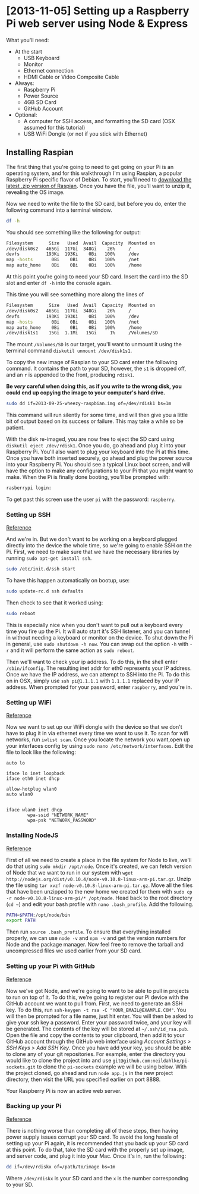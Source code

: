 # [2013-11-05] Setting up a Raspberry Pi web server using Node & Express

What you'll need:

- At the start
  - USB Keyboard
  - Monitor
  - Ethernet connection
  - HDMI Cable or Video Composite Cable
- Always:
  - Raspberry Pi
  - Power Source
  - 4GB SD Card
  - GitHub Account
- Optional:
  - A computer for SSH access, and formatting the SD card (OSX assumed for this tutorial)
  - USB WiFi Dongle (or not if you stick with Ethernet)

## Installing Raspian

The first thing that you're going to need to get going on your Pi is an operating system, and for this walkthrough I'm using Raspian, a popular Raspberry Pi specific flavor of Debian. To start, you'll need to [download the latest .zip version of Raspian](http://www.raspberrypi.org/downloads). Once you have the file, you'll want to unzip it, revealing the OS image.

Now we need to write the file to the SD card, but before you do, enter the following command into a terminal window.

```bash
df -h
```

You should see something like the following for output:

```bash
Filesystem      Size   Used  Avail  Capacity  Mounted on
/dev/disk0s2   465Gi  117Gi  348Gi    26%     /
devfs          193Ki  193Ki    0Bi   100%     /dev
map -hosts       0Bi    0Bi    0Bi   100%     /net
map auto_home    0Bi    0Bi    0Bi   100%     /home
```

At this point you're going to need your SD card. Insert the card into the SD slot and enter `df -h` into the console again.

This time you will see something more along the lines of

```bash
Filesystem      Size   Used  Avail  Capacity  Mounted on
/dev/disk0s2   465Gi  117Gi  348Gi    26%     /
devfs          193Ki  193Ki    0Bi   100%     /dev
map -hosts       0Bi    0Bi    0Bi   100%     /net
map auto_home    0Bi    0Bi    0Bi   100%     /home
/dev/disk1s1    15Gi  1.1Mi   15Gi     1%     /Volumes/SD
```

The mount `/Volumes/SD` is our target, you'll want to unmount it using the terminal command `diskutil unmount /dev/disk1s1`.

To copy the new image of Raspian to your SD card enter the following command. It contains the path to your SD, however, the `s1` is dropped off, and an `r` is appended to the front, producing `rdisk1`.

__Be _very_ careful when doing this, as if you write to the wrong disk, you could end up copying the image to your computer's hard drive.__

```bash
sudo dd if=2013-09-25-wheezy-raspbian.img of=/dev/rdisk1 bs=1m
```

This command will run silently for some time, and will then give you a little bit of output based on its success or failure. This may take a while so be patient.

With the disk re-imaged, you are now free to eject the SD card using `diskutil eject /dev/rdisk1`. Once you do, go ahead and plug it into your Raspberry Pi. You'll also want to plug your keyboard into the Pi at this time. Once you have both inserted securely, go ahead and plug the power source into your Raspberry Pi. You should see a typical Linux boot screen, and will have the option to make any configurations to your Pi that you might want to make. When the Pi is finally done booting, you'll be prompted with:

```bash
rasberrypi login:
```

To get past this screen use the user `pi` with the password: `raspberry`.

### Setting up SSH

[Reference](http://cplus.about.com/od/raspberrypi/a/How-Do-I-Setup-Ssh-On-Raspberry-Pi.htm)

And we're in. But we don't want to be working on a keyboard plugged directly into the device the whole time, so we're going to enable SSH on the Pi. First, we need to make sure that we have the necessary libraries by running `sudo apt-get install ssh`.

```bash
sudo /etc/init.d/ssh start
```

To have this happen automatically on bootup, use:

```bash
sudo update-rc.d ssh defaults
```

Then check to see that it worked using:

```bash
sudo reboot
```

This is especially nice when you don't want to pull out a keyboard every time you fire up the Pi. It will auto start it's SSH listener, and you can tunnel in without needing a keyboard or monitor on the device. To shut down the Pi in general, use `sudo shutdown -h now`. You can swap out the option `-h` with `-r` and it will perform the same action as `sudo reboot`.

Then we'll want to check your ip address. To do this, in the shell enter `/sbin/ifconfig`. The resulting inet addr for eth0 represents your IP address. Once we have the IP address, we can attempt to SSH into the Pi. To do this on in OSX, simply use `ssh pi@1.1.1.1` with `1.1.1.1` replaced by your IP address. When prompted for your password, enter `raspberry`, and you're in.

### Setting up WiFi

[Reference](http://learn.adafruit.com/adafruits-raspberry-pi-lesson-3-network-setup/setting-up-wifi-with-occidentalis)

Now we want to set up our WiFi dongle with the device so that we don't have to plug it in via ethernet every time we want to use it. To scan for wifi networks, run `iwlist scan`. Once you locate the network you want,open up your interfaces config by using `sudo nano /etc/network/interfaces`. Edit the file to look like the following:

```text
auto lo

iface lo inet loopback
iface eth0 inet dhcp

allow-hotplug wlan0
auto wlan0


iface wlan0 inet dhcp
        wpa-ssid "NETWORK_NAME"
        wpa-psk "NETWORK_PASSWORD"
```

### Installing NodeJS

[Reference](http://oskarhane.com/raspberry-pi-install-node-js-and-npm/)

First of all we need to create a place in the file system for Node to live, we'll do that using `sudo mkdir /opt/node`. Once it's created, we can fetch version of Node that we want to run in our system with `wget http://nodejs.org/dist/v0.10.4/node-v0.10.8-linux-arm-pi.tar.gz`. Unzip the file using `tar xvzf node-v0.10.8-linux-arm-pi.tar.gz`. Move all the files that have been unzipped to the new home we created for them with `sudo cp -r node-v0.10.8-linux-arm-pi/* /opt/node`. Head back to the root directory (`cd ~`) and edit your bash profile with `nano .bash_profile`. Add the following.

```bash
PATH=$PATH:/opt/node/bin
export PATH
```

Then run `source .bash_profile`. To ensure that everything installed properly, we can use `node -v` and `npm -v` and get the version numbers for Node and the package manager. Now feel free to remove the tarball and uncompressed files we used earlier from your SD card.

### Setting up your Pi with GitHub

[Reference](https://help.github.com/articles/generating-ssh-keys#platform-linux)

Now we've got Node, and we're going to want to be able to pull in projects to run on top of it. To do this, we're going to register our Pi device with the GitHub account we want to pull from. First, we need to generate an SSH key. To do this, run `ssh-keygen -t rsa -C "YOUR_EMAIL@EXAMPLE.COM"`. You will then be prompted for a file name, just hit enter. You will then be asked to give your ssh key a password. Enter your password twice, and your key will be generated. The contents of the key will be stored at `~/.ssh/id_rsa.pub`. Open the file and copy the contents to your clipboard, then add it to your GitHub account through the GitHub web interface using _Account Settings > SSH Keys > Add SSH Key_. Once you have add your key, you should be able to clone any of your git repositories. For example, enter the directory you would like to clone the project into and use `git@github.com:neildahlke/pi-sockets.git` to clone the `pi-sockets` example we will be using below. With the project cloned, go ahead and run `node app.js` in the new project directory, then visit the URL you specified earlier on port 8888.

Your Raspberry Pi is now an active web server.

### Backing up your Pi

[Reference](http://raspberrypi.stackexchange.com/questions/311/how-do-i-backup-my-raspberry-pi)

There is nothing worse than completing all of these steps, then having power supply issues corrupt your SD card. To avoid the long hassle of setting up your Pi again, it is recommended that you back up your SD card at this point. To do that, take the SD card with the properly set up image, and server code, and plug it into your Mac. Once it's in, run the following:

```bash
dd if=/dev/rdiskx of=/path/to/image bs=1m
```

Where `/dev/rdiskx` is your SD card and the `x` is the number corresponding to your SD.

